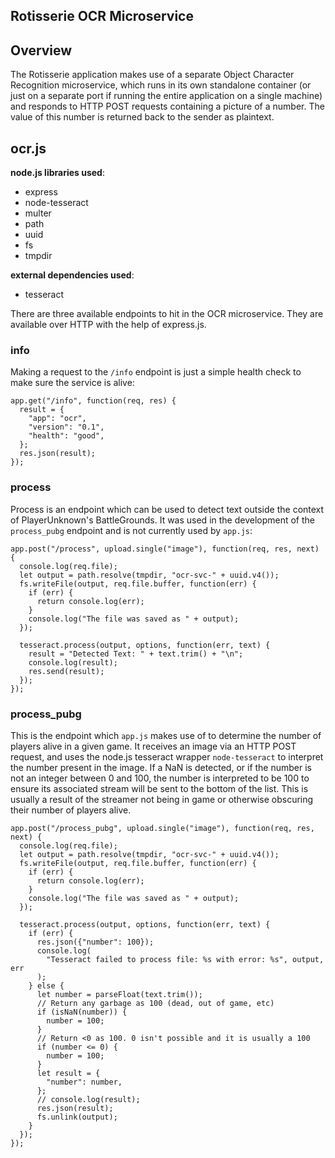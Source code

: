 ## Rotisserie OCR Microservice

## Overview

The Rotisserie application makes use of a separate Object Character Recognition
microservice, which runs in its own standalone container (or just on a separate
port if running the entire application on a single machine) and responds to
HTTP POST requests containing a picture of a number. The value of this number
is returned back to the sender as plaintext.

## ocr.js

**node.js libraries used**:
  * express
  * node-tesseract
  * multer
  * path
  * uuid
  * fs
  * tmpdir

**external dependencies used**:
  * tesseract

There are three available endpoints to hit in the OCR microservice. They are
available over HTTP with the help of express.js.

### info

Making a request to the `/info` endpoint is just a simple health check to make
sure the service is alive:

```
app.get("/info", function(req, res) {
  result = {
    "app": "ocr",
    "version": "0.1",
    "health": "good",
  };
  res.json(result);
});
```

### process

Process is an endpoint which can be used to detect text outside the context of
PlayerUnknown's BattleGrounds. It was used in the development of the `process_pubg`
endpoint and is not currently used by `app.js`:

```
app.post("/process", upload.single("image"), function(req, res, next) {
  console.log(req.file);
  let output = path.resolve(tmpdir, "ocr-svc-" + uuid.v4());
  fs.writeFile(output, req.file.buffer, function(err) {
    if (err) {
      return console.log(err);
    }
    console.log("The file was saved as " + output);
  });

  tesseract.process(output, options, function(err, text) {
    result = "Detected Text: " + text.trim() + "\n";
    console.log(result);
    res.send(result);
  });
});
```

### process_pubg

This is the endpoint which `app.js` makes use of to determine the number of players
alive in a given game. It receives an image via an HTTP POST request, and uses
the node.js tesseract wrapper `node-tesseract` to interpret the number present
in the image. If a NaN is detected, or if the number is not an integer between
0 and 100, the number is interpreted to be 100 to ensure its associated stream
will be sent to the bottom of the list. This is usually a result of the streamer
not being in game or otherwise obscuring their number of players alive.

```
app.post("/process_pubg", upload.single("image"), function(req, res, next) {
  console.log(req.file);
  let output = path.resolve(tmpdir, "ocr-svc-" + uuid.v4());
  fs.writeFile(output, req.file.buffer, function(err) {
    if (err) {
      return console.log(err);
    }
    console.log("The file was saved as " + output);
  });

  tesseract.process(output, options, function(err, text) {
    if (err) {
      res.json({"number": 100});
      console.log(
        "Tesseract failed to process file: %s with error: %s", output, err
      );
    } else {
      let number = parseFloat(text.trim());
      // Return any garbage as 100 (dead, out of game, etc)
      if (isNaN(number)) {
        number = 100;
      }
      // Return <0 as 100. 0 isn't possible and it is usually a 100
      if (number <= 0) {
        number = 100;
      }
      let result = {
        "number": number,
      };
      // console.log(result);
      res.json(result);
      fs.unlink(output);
    }
  });
});
```

